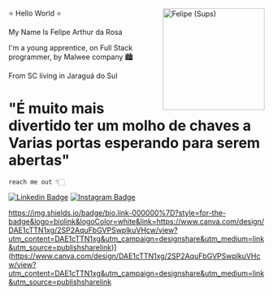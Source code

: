 <img src="https://media.discordapp.net/attachments/938812383810453555/1019641839030120580/68747470733a2f2f63646e2e646973636f72646170702e636f6d2f6174746163686d656e74732f3933383831323338333831303435333535352f3935343037393738343837333338363038342f4c6f676f477275706f4d616c7765655f6d617263612e706e6.png?width=513&height=513" min-width="200px" max-width="200px" width="200px" align="right" alt="Felipe (Sups)">
         ⭐ Hello World ⭐

 My Name Is Felipe Arthur da Rosa
 
 I'm a young apprentice, on Full Stack programmer, by Malwee company 🏙

 From SC living in Jaraguá do Sul
 
 # "É muito mais divertido ter um molho de chaves a Varias portas esperando para serem abertas"
 
         
 
    reach me out 👇🏻
  
[![Linkedin Badge](https://img.shields.io/badge/LinkedIn-0077B5?style=for-the-badge&logo=linkedin&logoColor=white&link=https:https://www.linkedin.com/in/felipe-arthur-da-rosa-2994b7231/)](https://www.linkedin.com/in/felipe-arthur-da-rosa-2994b7231/)
[![Instagram Badge](https://img.shields.io/badge/Instagram-E4405F?style=for-the-badge&logo=instagram&logoColor=white&link=https://https://www.instagram.com/felipe_sups/)](https://www.instagram.com/felipe_sups/)

https://img.shields.io/badge/bio.link-000000%7D?style=for-the-badge&logo=biolink&logoColor=white&link=https://www.canva.com/design/DAE1cTTN1xg/2SP2AquFbGVPSwplkuVHcw/view?utm_content=DAE1cTTN1xg&utm_campaign=designshare&utm_medium=link&utm_source=publishsharelink)](https://www.canva.com/design/DAE1cTTN1xg/2SP2AquFbGVPSwplkuVHcw/view?utm_content=DAE1cTTN1xg&utm_campaign=designshare&utm_medium=link&utm_source=publishsharelink
